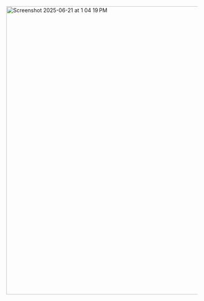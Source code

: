 <img width="760" alt="Screenshot 2025-06-21 at 1 04 19 PM" src="https://github.com/user-attachments/assets/5813789d-eb81-4d49-b612-17c2669645e1" />
